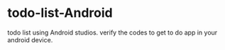# todo-list-Android
todo list using Android studios.
verify the codes to get to do app in your android device.
